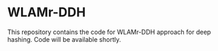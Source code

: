 # WLAMr-DDH

This repository contains the code for WLAMr-DDH approach for deep hashing.
Code will be available shortly.
